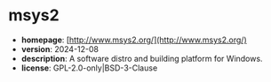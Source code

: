# msys2

- **homepage**: [http://www.msys2.org/](http://www.msys2.org/)
- **version**: 2024-12-08
- **description**: A software distro and building platform for Windows.
- **license**: GPL-2.0-only|BSD-3-Clause

